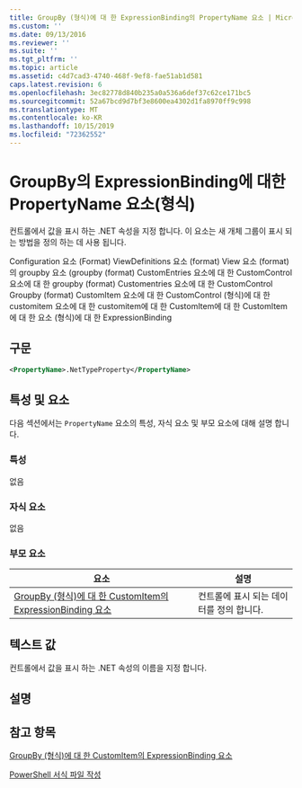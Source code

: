 ```yaml
---
title: GroupBy (형식)에 대 한 ExpressionBinding의 PropertyName 요소 | Microsoft Docs
ms.custom: ''
ms.date: 09/13/2016
ms.reviewer: ''
ms.suite: ''
ms.tgt_pltfrm: ''
ms.topic: article
ms.assetid: c4d7cad3-4740-468f-9ef8-fae51ab1d581
caps.latest.revision: 6
ms.openlocfilehash: 3ec82778d840b235a0a536a6def37c62ce171bc5
ms.sourcegitcommit: 52a67bcd9d7bf3e8600ea4302d1fa8970ff9c998
ms.translationtype: MT
ms.contentlocale: ko-KR
ms.lasthandoff: 10/15/2019
ms.locfileid: "72362552"
---
```

# <a name="propertyname-element-for-expressionbinding-for-groupby-format"></a>GroupBy의 ExpressionBinding에 대한 PropertyName 요소(형식)

컨트롤에서 값을 표시 하는 .NET 속성을 지정 합니다. 이 요소는 새 개체 그룹이 표시 되는 방법을 정의 하는 데 사용 됩니다.

Configuration 요소 (Format) ViewDefinitions 요소 (format) View 요소 (format)의 groupby 요소 (groupby (format) CustomEntries 요소에 대 한 CustomControl 요소에 대 한 groupby (format) Customentries 요소에 대 한 CustomControl Groupby (format) CustomItem 요소에 대 한 CustomControl (형식)에 대 한 customitem 요소에 대 한 customitem에 대 한 CustomItem에 대 한 CustomItem에 대 한 요소 (형식)에 대 한 ExpressionBinding

## <a name="syntax"></a>구문

```xml
<PropertyName>.NetTypeProperty</PropertyName>
```

## <a name="attributes-and-elements"></a>특성 및 요소

다음 섹션에서는 `PropertyName` 요소의 특성, 자식 요소 및 부모 요소에 대해 설명 합니다.

### <a name="attributes"></a>특성

없음

### <a name="child-elements"></a>자식 요소

없음

### <a name="parent-elements"></a>부모 요소

|요소|설명|
|-------------|-----------------|
|[GroupBy (형식)에 대 한 CustomItem의 ExpressionBinding 요소](./expressionbinding-element-for-customitem-for-groupby-format.md)|컨트롤에 표시 되는 데이터를 정의 합니다.|

## <a name="text-value"></a>텍스트 값

컨트롤에서 값을 표시 하는 .NET 속성의 이름을 지정 합니다.

## <a name="remarks"></a>설명

## <a name="see-also"></a>참고 항목

[GroupBy (형식)에 대 한 CustomItem의 ExpressionBinding 요소](./expressionbinding-element-for-customitem-for-groupby-format.md)

[PowerShell 서식 파일 작성](./writing-a-powershell-formatting-file.md)
